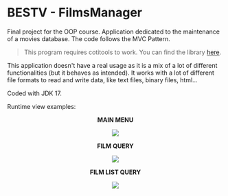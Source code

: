 # BESTV - FilmsManager

Final project for the OOP course. Application dedicated to the maintenance of a movies database. The code follows the MVC Pattern.

> This program requires cotitools to work. You can find the library [here](http://maxus.fis.usal.es/HOTHOUSE/p3/).

This application doesn't have a real usage as it is a mix of a lot of different functionalities (but it behaves as intended).
It works with a lot of different file formats to read and write data, like text files, binary files, html...

Coded with JDK 17.


Runtime view examples:
<p align="center">
  <b>MAIN MENU</b>
</p>
<p align="center">
  <img src="https://i.imgur.com/6deFADW.png"/>
</p>
<p align="center">
  <b>FILM QUERY</b>
</p>
<p align="center">
  <img src="https://i.imgur.com/9GfKUcl.png"/>
</p>
<p align="center">
  <b>FILM LIST QUERY</b>
</p>
<p align="center">
  <img src="https://i.imgur.com/B7AHA7I.png"/>
</p>

